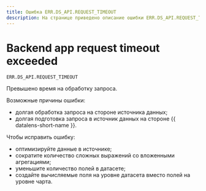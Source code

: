 ```yaml
---
title: Ошибка ERR.DS_API.REQUEST_TIMEOUT
description: На странице приведено описание ошибки ERR.DS_API.REQUEST_TIMEOUT.
---
```


# Backend app request timeout exceeded

`ERR.DS_API.REQUEST_TIMEOUT`

Превышено время на обработку запроса.

Возможные причины ошибки:

* долгая обработка запроса на стороне источника данных;
* долгая подготовка запроса в источник данных на стороне {{ datalens-short-name }}.

Чтобы исправить ошибку:

* оптимизируйте данные в источнике;
* сократите количество сложных выражений со вложенными агрегациями;
* уменьшите количество полей в датасете;
* создайте вычисляемые поля на уровне датасета вместо полей на уровне чарта.